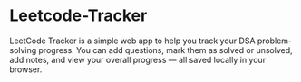 # Leetcode-Tracker
LeetCode Tracker is a simple web app to help you track your DSA problem-solving progress. You can add questions, mark them as solved or unsolved, add notes, and view your overall progress — all saved locally in your browser.
